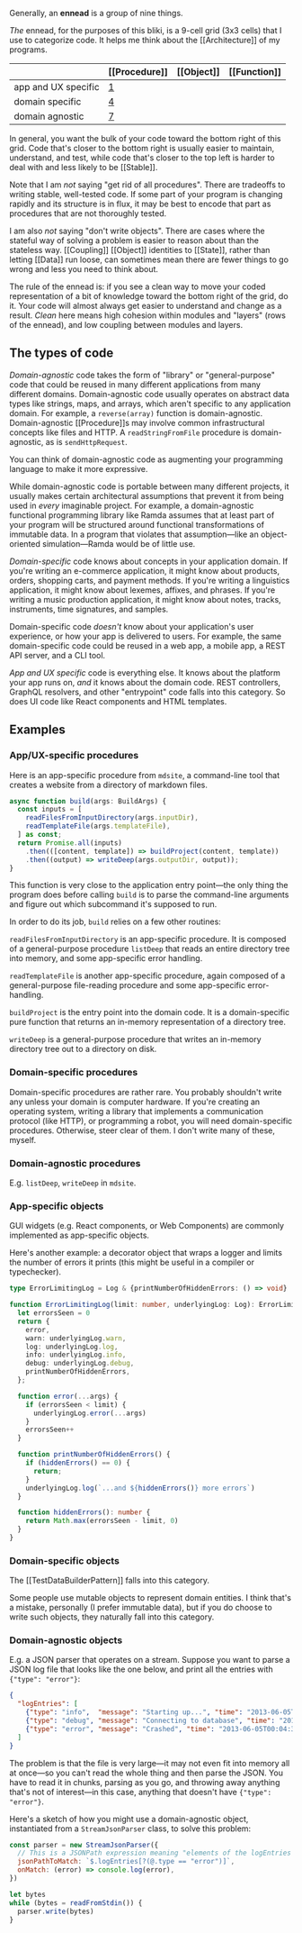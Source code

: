 Generally, an **ennead** is a group of nine things.

*The* ennead, for the purposes of this bliki, is a 9-cell grid (3x3 cells) that I use to categorize code. It helps me think about the [[Architecture]] of my programs.

|     | [[Procedure]] | [[Object]] | [[Function]] |
| --- | ----------- | ------- | ------------ |
| app and UX specific | [1](#appux-specific-procedures) |   |   |
| domain specific | [4](#domain-specific-procedures) |
| domain agnostic | [7](#domain-agnostic-procedures) |

In general, you want the bulk of your code toward the bottom right of this grid. Code that's closer to the bottom right is usually easier to maintain, understand, and test, while code that's closer to the top left is harder to deal with and less likely to be [[Stable]].

Note that I am _not_ saying "get rid of all procedures". There are tradeoffs to writing stable, well-tested code. If some part of your program is changing rapidly and its structure is in flux, it may be best to encode that part as procedures that are not thoroughly tested.

I am also _not_ saying "don't write objects". There are cases where the stateful way of solving a problem is easier to reason about than the stateless way. [[Coupling]] [[Object]] identities to [[State]], rather than letting [[Data]] run loose, can sometimes mean there are fewer things to go wrong and less you need to think about.

The rule of the ennead is: if you see a clean way to move your coded representation of a bit of knowledge toward the bottom right of the grid, do it. Your code will almost always get easier to understand and change as a result. _Clean_ here means high cohesion within modules and "layers" (rows of the ennead), and low coupling between modules and layers.

## The types of code

_Domain-agnostic_ code takes the form of "library" or "general-purpose" code that could be reused in many different applications from many different domains. Domain-agnostic code usually operates on abstract data types like strings, maps, and arrays, which aren't specific to any application domain. For example, a `reverse(array)` function is domain-agnostic. Domain-agnostic [[Procedure]]s may involve common infrastructural concepts like files and HTTP. A `readStringFromFile` procedure is domain-agnostic, as is `sendHttpRequest`.

You can think of domain-agnostic code as augmenting your programming language to make it more expressive.

While domain-agnostic code is portable between many different projects, it usually makes certain architectural assumptions that prevent it from being used in _every_ imaginable project. For example, a domain-agnostic functional programming library like Ramda assumes that at least part of your program will be structured around functional transformations of immutable data. In a program that violates that assumption—like an object-oriented simulation—Ramda would be of little use.

_Domain-specific_ code knows about concepts in your application domain. If you're writing an e-commerce application, it might know about products, orders, shopping carts, and payment methods. If you're writing a linguistics application, it might know about lexemes, affixes, and phrases. If you're writing a music production application, it might know about notes, tracks, instruments, time signatures, and samples.

Domain-specific code *doesn't* know about your application's user experience, or how your app is delivered to users. For example, the same domain-specific code could be reused in a web app, a mobile app, a REST API server, and a CLI tool.

*App and UX specific* code is everything else. It knows about the platform your app runs on, *and* it knows about the domain code. REST controllers, GraphQL resolvers, and other "entrypoint" code falls into this category. So does UI code like React components and HTML templates.

## Examples

### App/UX-specific procedures

Here is an app-specific procedure from `mdsite`, a command-line tool that creates a website from a directory of markdown files.

```ts
async function build(args: BuildArgs) {
  const inputs = [
    readFilesFromInputDirectory(args.inputDir),
    readTemplateFile(args.templateFile),
  ] as const;
  return Promise.all(inputs)
    .then(([content, template]) => buildProject(content, template))
    .then((output) => writeDeep(args.outputDir, output));
}
```

This function is very close to the application entry point—the only thing the program does before calling `build` is to parse the command-line arguments and figure out which subcommand it's supposed to run.

In order to do its job, `build` relies on a few other routines:

`readFilesFromInputDirectory` is an app-specific procedure. It is composed of a general-purpose procedure `listDeep` that reads an entire directory tree into memory, and some app-specific error handling.

`readTemplateFile` is another app-specific procedure, again composed of a general-purpose file-reading procedure and some app-specific error-handling.

`buildProject` is the entry point into the domain code. It is a domain-specific pure function that returns an in-memory representation of a directory tree.

`writeDeep` is a general-purpose procedure that writes an in-memory directory tree out to a directory on disk.

### Domain-specific procedures

Domain-specific procedures are rather rare. You probably shouldn't write any unless your domain is computer hardware. If you're creating an operating system, writing a library that implements a communication protocol (like HTTP), or programming a robot, you will need domain-specific procedures. Otherwise, steer clear of them. I don't write many of these, myself.

### Domain-agnostic procedures

E.g. `listDeep`, `writeDeep` in `mdsite`.

### App-specific objects

GUI widgets (e.g. React components, or Web Components) are commonly implemented as app-specific objects.

Here's another example: a decorator object that wraps a logger and limits the number of errors it prints (this might be useful in a compiler or typechecker).

```ts
type ErrorLimitingLog = Log & {printNumberOfHiddenErrors: () => void}

function ErrorLimitingLog(limit: number, underlyingLog: Log): ErrorLimitingLog {
  let errorsSeen = 0
  return {
    error,
    warn: underlyingLog.warn,
    log: underlyingLog.log,
    info: underlyingLog.info,
    debug: underlyingLog.debug,
    printNumberOfHiddenErrors,
  };

  function error(...args) {
    if (errorsSeen < limit) {
      underlyingLog.error(...args)
    }
    errorsSeen++
  }

  function printNumberOfHiddenErrors() {
    if (hiddenErrors() == 0) {
      return;
    }
    underlyingLog.log(`...and ${hiddenErrors()} more errors`)
  }

  function hiddenErrors(): number {
    return Math.max(errorsSeen - limit, 0)
  }
}
```

### Domain-specific objects

The [[TestDataBuilderPattern]] falls into this category.

Some people use mutable objects to represent domain entities. I think that's a mistake, personally (I prefer immutable data), but if you do choose to write such objects, they naturally fall into this category.

### Domain-agnostic objects

E.g. a JSON parser that operates on a stream. Suppose you want to parse a JSON log file that looks like the one below, and print all the entries with `{"type": "error"}`:

```json
{
  "logEntries": [
    {"type": "info",  "message": "Starting up...", "time": "2013-06-05T00:04:36.289Z"},
    {"type": "debug", "message": "Connecting to database", "time": "2013-06-05T00:04:36.290Z"},
    {"type": "error", "message": "Crashed", "time": "2013-06-05T00:04:36.301Z"}
  ]
}
```

The problem is that the file is very large—it may not even fit into memory all at once—so you can't read the whole thing and then parse the JSON. You have to read it in chunks, parsing as you go, and throwing away anything that's not of interest—in this case, anything that doesn't have `{"type": "error"}`.

Here's a sketch of how you might use a domain-agnostic object, instantiated from a `StreamJsonParser` class, to solve this problem:

```js
const parser = new StreamJsonParser({
  // This is a JSONPath expression meaning "elements of the logEntries array whose type is 'error'".
  jsonPathToMatch: `$.logEntries[?(@.type == "error")]`,
  onMatch: (error) => console.log(error),
})

let bytes
while (bytes = readFromStdin()) {
  parser.write(bytes)
}
```